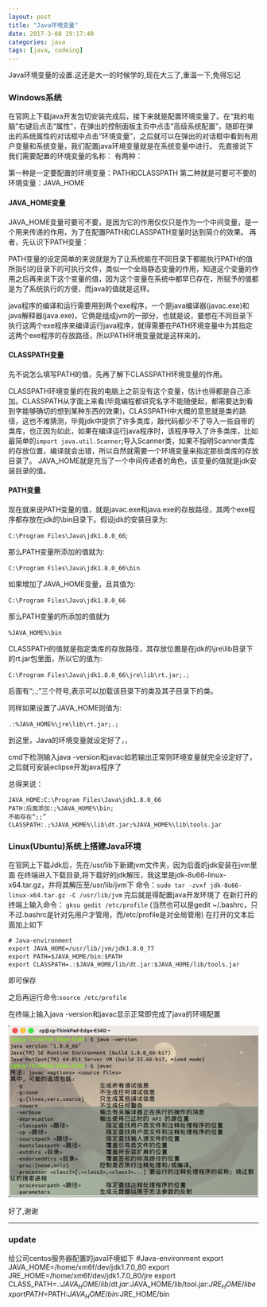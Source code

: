 ```yaml
---
layout: post
title: "Java环境变量"
date: 2017-3-08 19:17:40
categories: java
tags: [java, codeing]
---
```


Java环境变量的设置.这还是大一的时候学的,现在大三了,重温一下,免得忘记

### Windows系统

在官网上下载java开发包切安装完成后，接下来就是配置环境变量了。在“我的电脑”右键后点击“属性”，在弹出的控制面板主页中点击“高级系统配置”，随即在弹出的系统属性的对话框中点击“环境变量”，之后就可以在弹出的对话框中看到有用户变量和系统变量，我们配置java环境变量就是在系统变量中进行。
先直接说下我们需要配置的环境变量的名称：
有两种：

第一种是一定要配置的环境变量：PATH和CLASSPATH
第二种就是可要可不要的环境变量：JAVA_HOME

<!-- more -->

#### JAVA_HOME变量

JAVA_HOME变量可要可不要，是因为它的作用仅仅只是作为一个中间变量，是一个用来传递的作用，为了在配置PATH和CLASSPATH变量时达到简介的效果。
再者，先认识下PATH变量：

PATH变量的设定简单的来说就是为了让系统能在不同目录下都能执行PATH的值所指引的目录下的可执行文件，类似一个全局静态变量的作用，知道这个变量的作用之后再来说下这个变量的值，因为这个变量在系统中都早已存在，所赋予的值都是为了系统执行的方便，而java的值就是这样。

java程序的编译和运行需要用到两个exe程序，一个是java编译器\(javac.exe\)和java解释器\(java.exe\)，它俩是组成jvm的一部分，也就是说，要想在不同目录下执行这两个exe程序来编译运行java程序，就得需要在PATH环境变量中为其指定这两个exe程序的存放路径，所以PATH环境变量就是这样来的。

#### CLASSPATH变量

先不说怎么填写PATH的值，先再了解下CLASSPATH环境变量的作用。

CLASSPATH环境变量的在我的电脑上之前没有这个变量，估计也得都是自己添加。CLASSPATH从字面上来看(毕竟编程都讲究名字不能随便起，都需要达到看到字能够确切的想到某种东西的效果)，CLASSPATH中大概的意思就是类的路径，这也不难猜测，毕竟jdk中提供了许多类库，敲代码都少不了导入一些自带的类库，也正因为如此，如果在编译运行java程序时，该程序导入了许多类库，比如最简单的`import java.util.Scanner`;导入Scanner类，如果不指明Scanner类库的存放位置，编译就会出错，所以自然就需要一个环境变量来指定那些类库的存放目录了。
JAVA_HOME就是充当了一个中间传递者的角色，该变量的值就是jdk安装目录的值。

#### PATH变量

现在就来说PATH变量的值，就是javac.exe和java.exe的存放路径，其两个exe程序都存放在jdk的\bin目录下。假设jdk的安装目录为:

`C:\Program Files\Java\jdk1.8.0_66`;

那么PATH变量所添加的值就为:

`C:\Program Files\Java\jdk1.8.0_66\bin`

如果增加了JAVA_HOME变量，且其值为:

`C:\Program Files\Java\jdk1.8.0_66`

那么PATH变量的所添加的值就为

`%JAVA_HOME%\bin`

CLASSPATH的值就是指定类库的存放路径，其存放位置是在jdk的\jre\lib目录下的rt.jar包里面，所以它的值为:

`C:\Program Files\Java\jdk1.8.0_66\jre\lib\rt.jar;.;`

后面有“;.;”三个符号,表示可以加载该目录下的类及其子目录下的类。

同样如果设置了JAVA_HOME则值为:

`.:%JAVA_HOME%\jre\lib\rt.jar;.;`

到这里，Java的环境变量就设定好了，，

cmd下检测输入java -version和javac如若输出正常则环境变量就完全设定好了，
之后就可安装eclipse开发java程序了

总得来说：

	JAVA_HOME:C:\Program Files\Java\jdk1.8.0_66
	PATH:后面添加:;%JAVA_HOME%\bin;
	不能存在“;;”
	CLASSPATH:.;%JAVA_HOME%\lib\dt.jar;%JAVA_HOME%\lib\tools.jar

### Linux(Ubuntu)系统上搭建Java环境

在官网上下载Jdk后，先在/usr/lib下新建jvm文件夹，因为后面的jdk安装在jvm里面
在终端进入下载目录,将下载好的jdk解压，我这里是jdk-8u66-linux-x64.tar.gz，并将其解压至/usr/lib/jvm下
命令：`sudo tar -zvxf jdk-8u66-linux-x64.tar.gz -C /usr/lib/jvm`
完后就是得配置java开发环境了
在新打开的终端上输入命令： `gksu gedit /etc/profile`  (当然也可以是gedit ~/.bashrc，只不过.bashrc是针对先用户才管用，而/etc/profile是对全局管用)
在打开的文本后面加上如下

	# Java-environment
	export JAVA_HOME=/usr/lib/jvm/jdk1.8.0_77 
	export PATH=$JAVA_HOME/bin:$PATH 
	export CLASSPATH=.:$JAVA_HOME/lib/dt.jar:$JAVA_HOME/lib/tools.jar 

即可保存

之后再运行命令:`source /etc/profile`

在终端上输入java -version和javac显示正常即完成了java的环境配置

![java-bookContorlSystem](/images/java/java-environmentVariable.png)

好了,谢谢

***

### update

给公司centos服务器配置的java环境如下
    #Java-environment
    export JAVA_HOME=/home/xm6f/dev/jdk1.7.0_80
    export JRE_HOME=/home/xm6f/dev/jdk1.7.0_80/jre
    export CLASS_PATH=.:$JAVA_HOME/lib/dt.jar:$JAVA_HOME/lib/tool.jar:$JRE_HOME/lib
    export PATH=$PATH:$JAVA_HOME/bin:$JRE_HOME/bin
